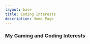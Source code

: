 ```yaml
---
layout: base
title: Coding Interests
description: Home Page
---
```


### My Gaming and Coding Interests
